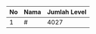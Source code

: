 | No | Nama            | Jumlah Level |
|----|-----------------|--------------|
| 1  | #    |    4027        |
